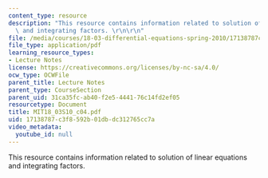 ```yaml
---
content_type: resource
description: "This resource contains information related to solution of linear equations\
  \ and integrating factors. \r\n\r\n"
file: /media/courses/18-03-differential-equations-spring-2010/17138787c3f8592b01dbdc312765cc7a_MIT18_03S10_c04.pdf
file_type: application/pdf
learning_resource_types:
- Lecture Notes
license: https://creativecommons.org/licenses/by-nc-sa/4.0/
ocw_type: OCWFile
parent_title: Lecture Notes
parent_type: CourseSection
parent_uid: 31ca35fc-ab40-f2e5-4441-76c14fd2ef05
resourcetype: Document
title: MIT18_03S10_c04.pdf
uid: 17138787-c3f8-592b-01db-dc312765cc7a
video_metadata:
  youtube_id: null
---
```

This resource contains information related to solution of linear equations and integrating factors. 

